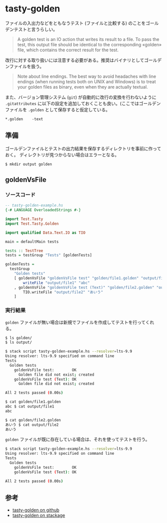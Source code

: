 # tasty-golden

ファイルの入出力などをともなうテスト (ファイルと比較する) のことをゴールデンテストと言うらしい。

> A golden test is an IO action that writes its result to a file. To pass the test, this output file should be identical to the corresponding «golden» file, which contains the correct result for the test.

改行に対する取り扱いには注意する必要がある。推奨はバイナリとしてゴールデンファイルを扱う。

> Note about line endings. The best way to avoid headaches with line endings (when running tests both on UNIX and Windows) is to treat your golden files as binary, even when they are actually textual.

また、バージョン管理システム (`git`) が自動的に改行の変換を行わないように `.gitattributes` に以下の設定を追加しておくことも良い。(ここではゴールデンファイルを `.golden` として保存すると仮定している。

```
*.golden	-text
```

## 準備

ゴールデンファイルとテストの出力結果を保存するディレクトリを事前に作っておく。
ディレクトリが見つからない場合はエラーとなる。

```bash
$ mkdir output golden
```

## goldenVsFile
### ソースコード

```haskell
-- tasty-golden-example.hs
{-# LANGUAGE OverloadedStrings #-}

import Test.Tasty
import Test.Tasty.Golden

import qualified Data.Text.IO as TIO

main = defaultMain tests

tests :: TestTree
tests = testGroup "Tests" [goldenTests]

goldenTests =
  testGroup
    "Golden tests"
    [ goldenVsFile "goldenVsFile test" "golden/file1.golden" "output/file1" $ do
        writeFile "output/file1" "abc"
    , goldenVsFile "goldenVsFile test (Text)" "golden/file2.golden" "output/file2" $ do
        TIO.writeFile "output/file2" "あいう"
    ]
```

### 実行結果

`golden` ファイルが無い場合は新規でファイルを作成してテストを行ってくれる。

```bash
$ ls golden/
$ ls output/

$ stack script tasty-golden-example.hs --resolver=lts-9.9
Using resolver: lts-9.9 specified on command line
Tests
  Golden tests
    goldenVsFile test:        OK
      Golden file did not exist; created
    goldenVsFile test (Text): OK
      Golden file did not exist; created

All 2 tests passed (0.00s)

$ cat golden/file1.golden
abc $ cat output/file1
abc

$ cat golden/file2.golden
あいう $ cat output/file2
あいう
```

`golden` ファイルが既に存在している場合は、それを使ってテストを行う。

```bash
$ stack script tasty-golden-example.hs --resolver=lts-9.9
Using resolver: lts-9.9 specified on command line
Tests
  Golden tests
    goldenVsFile test:        OK
    goldenVsFile test (Text): OK

All 2 tests passed (0.00s)
```

## 参考

- [tasty-golden on github](https://github.com/feuerbach/tasty-golden)
- [tasty-golden on stackage](https://www.stackage.org/package/tasty-golden)
